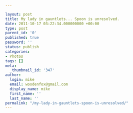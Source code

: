 ```yaml
---

layout: post
title: My lady in gauntlets... Spoon is unresolved.
date: 2011-10-17 03:22:34.000000000 +00:00
type: post
parent_id: '0'
published: true
password: ''
status: publish
categories:
- Photos
tags: []
meta:
  _thumbnail_id: '347'
author:
  login: mike
  email: woodenfox@gmail.com
  display_name: mike
  first_name: ''
  last_name: ''
permalink: "/my-lady-in-gauntlets-spoon-is-unresolved/"
---
```



